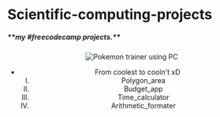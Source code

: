 # Scientific-computing-projects
<h5>**my #freecodecamp projects.**</h5>
<div align="center">
  <img src="https://i.pinimg.com/originals/86/70/c4/8670c4da3a580725b13a12ac86808bce.png" alt="Pokemon trainer using PC">
  <ul>
    <li>
      From coolest to cooln't xD
    <ol type="I">
      <li>Polygon_area</li>
      <li>Budget_app</li>
      <li>Time_calculator</li>
      <li>Arithmetic_formater</li>
    </ol>
    </li>
  </ul>
</div>
